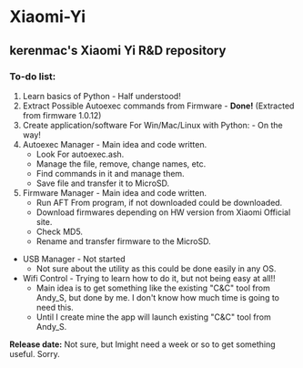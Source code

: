 # Xiaomi-Yi
## kerenmac's Xiaomi Yi R&amp;D repository

### To-do list:
1. Learn basics of Python - Half understood!
2. Extract Possible Autoexec commands from Firmware - **Done!** (Extracted from firmware 1.0.12)
3. Create application/software For Win/Mac/Linux with Python: - On the way!
 1. Autoexec Manager	- Main idea and code written.
    - Look For autoexec.ash.
    - Manage the file, remove, change names, etc.
    - Find commands in it and manage them.
    - Save file and transfer it to MicroSD.
 2. Firmware Manager	- Main idea and code written.
    - Run AFT From program, if not downloaded could be downloaded.
    - Download firmwares depending on HW version from Xiaomi Official site.
    - Check MD5.
    - Rename and transfer firmware to the MicroSD.
 - USB Manager		- Not started
    - Not sure about the utility as this could be done easily in any OS.
 - Wifi Control		- Trying to learn how to do it, but not being easy at all!!
    - Main idea is to get something like the existing "C&amp;C" tool from Andy_S, but done by me. I don't know how much time is going to need this.
    - Until I create mine the app will launch existing "C&amp;C" tool from Andy_S.

**Release date:** Not sure, but Imight need a week or so to get something useful. Sorry.

